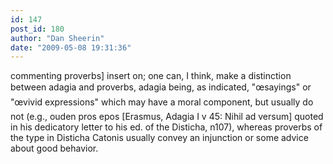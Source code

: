 ```yaml
---
id: 147
post_id: 180
author: "Dan Sheerin"
date: "2009-05-08 19:31:36"
---
```

commenting proverbs] insert on; one can, I think, make a distinction between adagia and proverbs, adagia being, as indicated, "œsayings" or "œvivid expressions" which may have a moral component, but usually do not (e.g., ouden pros epos [Erasmus, Adagia I v 45: Nihil ad versum] quoted in his dedicatory letter to his ed. of the Disticha, n107), whereas proverbs of the type in Disticha Catonis usually convey an injunction or some advice about good behavior.
